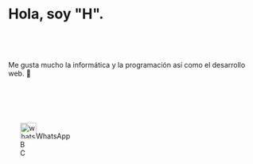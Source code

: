 <html>
  <head>
    <style>
  li{
    list-style:none;
  } 
  p{
  font-size:60px;
  }

      
</style>
  </head> 
    
  <p><h1> Hola, soy "H". </h1></p> </br>  
Me gusta mucho la informática y la programación así como el desarrollo web. 👋 </p></br>

<ul>
  <li><img width="32" height="32" alt="whatsapp" src="https://github.com/user-attachments/assets/711daf00-c296-4c54-8dd2-5563b24106b8" />WhatsApp
</li> 
<li>B</li>  
  <li>C</li>
</ul>





</html>

